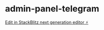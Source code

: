 # admin-panel-telegram

[Edit in StackBlitz next generation editor ⚡️](https://stackblitz.com/~/github.com/deny608/admin-panel-telegram)